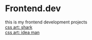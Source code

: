 # Frontend.dev
this is my frontend development projects
<br>
[css art: shark](https://kenzy1093.github.io/Frontend.dev/css-art/css%20shark/shark.html)
<br>
[css art: idea man](https://kenzy1093.github.io/Frontend.dev/css-art/man_with_idea/idea.html)
<br>
